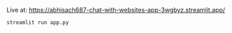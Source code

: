 Live at: https://abhisach687-chat-with-websites-app-3wgbyz.streamlit.app/

```bash
streamlit run app.py
```
